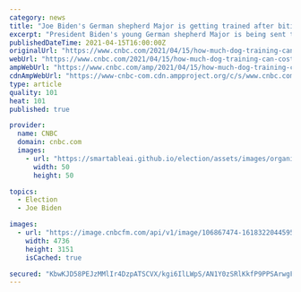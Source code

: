 ```yaml
---
category: news
title: "Joe Biden's German shepherd Major is getting trained after biting 2 people—here's how much dog training typically costs"
excerpt: "President Biden's young German shepherd Major is being sent to undergo training after a number of biting incidents at the White House."
publishedDateTime: 2021-04-15T16:00:00Z
originalUrl: "https://www.cnbc.com/2021/04/15/how-much-dog-training-can-cost.html"
webUrl: "https://www.cnbc.com/2021/04/15/how-much-dog-training-can-cost.html"
ampWebUrl: "https://www.cnbc.com/amp/2021/04/15/how-much-dog-training-can-cost.html"
cdnAmpWebUrl: "https://www-cnbc-com.cdn.ampproject.org/c/s/www.cnbc.com/amp/2021/04/15/how-much-dog-training-can-cost.html"
type: article
quality: 101
heat: 101
published: true

provider:
  name: CNBC
  domain: cnbc.com
  images:
    - url: "https://smartableai.github.io/election/assets/images/organizations/cnbc.com-50x50.jpg"
      width: 50
      height: 50

topics:
  - Election
  - Joe Biden

images:
  - url: "https://image.cnbcfm.com/api/v1/image/106867474-1618322044595-gettyimages-1232008330-AFP_96Z7AP.jpeg?v=1618322110"
    width: 4736
    height: 3151
    isCached: true

secured: "KbwKJD58PEJzMMlIr4DzpATSCVX/kgi6IlLWpS/AN1Y0zSRlKkfP9PPSArwgFq5U10NrCs0ry5zzTvBHk7scRv9wuZyOJN1c6JwqB9u1yt6BgaLqPUJWFIFMAOMxVXHtS9xGjFBm1HMyOcTExMdPIOUr/tcJOhAAiA9ts+F6HKe9vNFe057Rsx7I4xR3ceJ+e3tSBSEnaFikPrJpGufnmVUxSRtcxVVZy4oghXNeHhH5gm3Bx2QZ8eA0t/AD4kbFQ3FXo6keFZ80vIwFCnFgIgbFdmgigSjheipOlRR+fMCnZsCad6/2YUC2Twe7EkNTpXAds1sXIgljN27RHwgLKb//2tIML/P10GHDjdl2OFI=;VgTijUfWWVREUGrcw5UVfw=="
---
```


